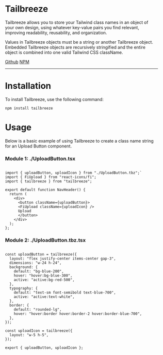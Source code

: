 # **Tailbreeze**

Tailbreeze allows you to store your Tailwind class names in an object of your own design, using whatever key-value pairs you find relevant, improving readability, reusability, and organization.

Values in Tailbreeze objects must be a string or another Tailbreeze object. Embedded Tailbreeze objects are recursively stringified and the entire object is combined into one valid Tailwind CSS className.

[Github](https://github.com/TannerJW22/tailbreeze)
[NPM](https://www.npmjs.com/package/tailbreeze)

---

# Installation

To install Tailbreeze, use the following command:

`npm install tailbreeze`

# Usage

Below is a basic example of using Tailbreeze to create a class name string for an Upload Button component.

### Module 1: ./UploadButton.tsx

```

import { uploadButton, uploadIcon } from "./UploadButton.tbz";`
import { FiUpload } from "react-icons/fi";
import { tailbreeze } from "tailbreeze";

export default function NavHeader() {
  return (
    <div>
      <button className={uploadButton}>
      <FiUpload className={uploadIcon} />
      Upload
      </button>
    </div>
  );
};

```

### Module 2: ./UploadButton.tbz.tsx

```

const uploadButton = tailbreeze({
  layout: "flex justify-center items-center gap-3",
  dimensions: "w-24 h-24",
  background: {
    default: "bg-blue-200",
    hover: "hover:bg-blue-300",
    active: "active:bg-red-500",
  },
  typography: {
    default: "text-sm font-semibold text-blue-700",
    active: "active:text-white",
  },
  border: {
    default: "rounded-lg",
    hover: "hover:border hover:border-2 hover:border-blue-700",
  },
});

const uploadIcon = tailbreeze({
  layout: "w-5 h-5",
});

export { uploadButton, uploadIcon };

```
